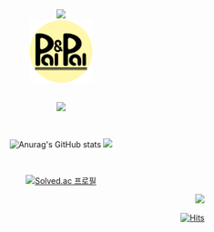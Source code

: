 <div align="center">
  
<img src="https://capsule-render.vercel.app/api?type=waving&color=0:D0936D,100:FFFFFF&height=180&fontAlignY=36&section=header&text=PeanutJelly's%20GitHub%20&fontSize=35&fontColor=FAFAFA" />

<div align="center">
  <img src="PalNPal.png" style="width:110px;"/>
</div>

<br>
<p align="center">
  <a href="https://skillicons.dev">
    <img src="https://skillicons.dev/icons?i=unity,cs" />
  </a>
</p>
<br>
<div align="center"; float: right;>
  
  ![Anurag's GitHub stats](https://github-readme-stats.vercel.app/api?username=sik-08&show_icons=true&theme=default)
  <img src="https://github-readme-stats.vercel.app/api/top-langs/?username=sik-08&exclude_repo=dkssud8150.github.io&layout=compact&theme=default" />
</div>

<br>
<div align="center">
  
[![Solved.ac
프로필](http://mazassumnida.wtf/api/v2/generate_badge?boj=wl808)](https://solved.ac/wl808)
  
</div>

<div align="right">
  <img src="https://img.shields.io/badge/%F0%9F%92%9B-PalNPal-9c8&logoColor=white" />
  
[![Hits](https://hits.seeyoufarm.com/api/count/incr/badge.svg?url=https%3A%2F%2Fgithub.com%2Fsik-08&count_bg=%2379C83D&title_bg=%23000000&icon=&icon_color=%23E7E7E7&title=VISIT&edge_flat=false)](https://github.com/sik-08)
  
</div>
